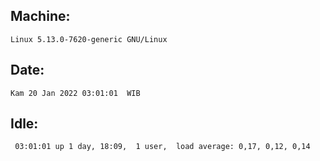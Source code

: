 ## Machine:
```
Linux 5.13.0-7620-generic GNU/Linux
```
## Date:
```
Kam 20 Jan 2022 03:01:01  WIB
```
## Idle:
```
 03:01:01 up 1 day, 18:09,  1 user,  load average: 0,17, 0,12, 0,14
```
